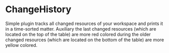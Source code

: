 # ChangeHistory
Simple plugin tracks all changed resources of your workspace and prints it in a time-sorted matter.  Auxiliary the last changed resources (which are located on the top of the table) are more red colored during the older changed resources (which are located on the bottom of the table) are more yellow colored.
